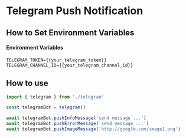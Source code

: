 # Telegram Push Notification
## How to Set Environment Variables

#### Environment Variables
```
TELEGRAM_TOKEN={{your_telegram_token}}
TELEGRAM_CHANNEL_ID={{your_telegram_channel_id}}
```

## How to use
```ts
import { telegram } from './telegram'

const telegramBot = telegram()

await telegramBot.pushInfoMessage('send message ...')
await telegramBot.pushErrorMessage('send message ...')
await telegramBot.pushImageMessage('http://google.com/image1.png')
```
